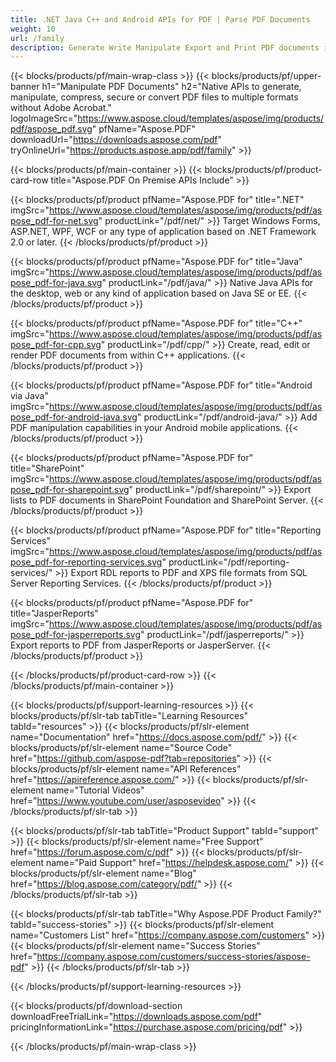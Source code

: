 ```yaml
---
title: .NET Java C++ and Android APIs for PDF | Parse PDF Documents 
weight: 10
url: /family
description: Generate Write Manipulate Export and Print PDF documents in .NET Java SharePoint Android apps using the relevant library. Export PDF in SSRS and JasperReports
---
```


{{< blocks/products/pf/main-wrap-class >}}
{{< blocks/products/pf/upper-banner h1="Manipulate PDF Documents" h2="Native APIs to generate, manipulate, compress, secure or convert PDF files to multiple formats without Adobe Acrobat." logoImageSrc="https://www.aspose.cloud/templates/aspose/img/products/pdf/aspose_pdf.svg" pfName="Aspose.PDF" downloadUrl="https://downloads.aspose.com/pdf" tryOnlineUrl="https://products.aspose.app/pdf/family" >}}

{{< blocks/products/pf/main-container >}}
{{< blocks/products/pf/product-card-row title="Aspose.PDF On Premise APIs Include" >}}

{{< blocks/products/pf/product pfName="Aspose.PDF for" title=".NET" imgSrc="https://www.aspose.cloud/templates/aspose/img/products/pdf/aspose_pdf-for-net.svg" productLink="/pdf/net/" >}}
Target Windows Forms, ASP.NET, WPF, WCF or any type of application based on .NET Framework 2.0 or later.
{{< /blocks/products/pf/product >}}

{{< blocks/products/pf/product pfName="Aspose.PDF for" title="Java" imgSrc="https://www.aspose.cloud/templates/aspose/img/products/pdf/aspose_pdf-for-java.svg" productLink="/pdf/java/" >}}
Native Java APIs for the desktop, web or any kind of application based on Java SE or EE.
{{< /blocks/products/pf/product >}}

{{< blocks/products/pf/product pfName="Aspose.PDF for" title="C++" imgSrc="https://www.aspose.cloud/templates/aspose/img/products/pdf/aspose_pdf-for-cpp.svg" productLink="/pdf/cpp/" >}}
Create, read, edit or render PDF documents from within C++ applications.
{{< /blocks/products/pf/product >}}

{{< blocks/products/pf/product pfName="Aspose.PDF for" title="Android via Java" imgSrc="https://www.aspose.cloud/templates/aspose/img/products/pdf/aspose_pdf-for-android-java.svg" productLink="/pdf/android-java/" >}}
Add PDF manipulation capabilities in your Android mobile applications.
{{< /blocks/products/pf/product >}}

{{< blocks/products/pf/product pfName="Aspose.PDF for" title="SharePoint" imgSrc="https://www.aspose.cloud/templates/aspose/img/products/pdf/aspose_pdf-for-sharepoint.svg" productLink="/pdf/sharepoint/" >}}
Export lists to PDF documents in SharePoint Foundation and SharePoint Server.
{{< /blocks/products/pf/product >}}

{{< blocks/products/pf/product pfName="Aspose.PDF for" title="Reporting Services" imgSrc="https://www.aspose.cloud/templates/aspose/img/products/pdf/aspose_pdf-for-reporting-services.svg" productLink="/pdf/reporting-services/" >}}
Export RDL reports to PDF and XPS file formats from SQL Server Reporting Services.
{{< /blocks/products/pf/product >}}

{{< blocks/products/pf/product pfName="Aspose.PDF for" title="JasperReports" imgSrc="https://www.aspose.cloud/templates/aspose/img/products/pdf/aspose_pdf-for-jasperreports.svg" productLink="/pdf/jasperreports/" >}}
Export reports to PDF from JasperReports or JasperServer.
{{< /blocks/products/pf/product >}}

{{< /blocks/products/pf/product-card-row >}}
{{< /blocks/products/pf/main-container >}}

{{< blocks/products/pf/support-learning-resources >}}
{{< blocks/products/pf/slr-tab tabTitle="Learning Resources" tabId="resources" >}}
{{< blocks/products/pf/slr-element name="Documentation" href="https://docs.aspose.com/pdf/" >}}
{{< blocks/products/pf/slr-element name="Source Code" href="https://github.com/aspose-pdf?tab=repositories" >}}
{{< blocks/products/pf/slr-element name="API References" href="https://apireference.aspose.com/" >}}
{{< blocks/products/pf/slr-element name="Tutorial Videos" href="https://www.youtube.com/user/asposevideo" >}}
{{< /blocks/products/pf/slr-tab >}}

{{< blocks/products/pf/slr-tab tabTitle="Product Support" tabId="support" >}}
{{< blocks/products/pf/slr-element name="Free Support" href="https://forum.aspose.com/c/pdf" >}}
{{< blocks/products/pf/slr-element name="Paid Support" href="https://helpdesk.aspose.com/" >}}
{{< blocks/products/pf/slr-element name="Blog" href="https://blog.aspose.com/category/pdf/" >}}
{{< /blocks/products/pf/slr-tab >}}

{{< blocks/products/pf/slr-tab tabTitle="Why Aspose.PDF Product Family?" tabId="success-stories" >}}
{{< blocks/products/pf/slr-element name="Customers List" href="https://company.aspose.com/customers" >}}
{{< blocks/products/pf/slr-element name="Success Stories" href="https://company.aspose.com/customers/success-stories/aspose-pdf" >}}
{{< /blocks/products/pf/slr-tab >}}

{{< /blocks/products/pf/support-learning-resources >}}

{{< blocks/products/pf/download-section downloadFreeTrialLink="https://downloads.aspose.com/pdf" pricingInformationLink="https://purchase.aspose.com/pricing/pdf" >}}

{{< /blocks/products/pf/main-wrap-class >}}